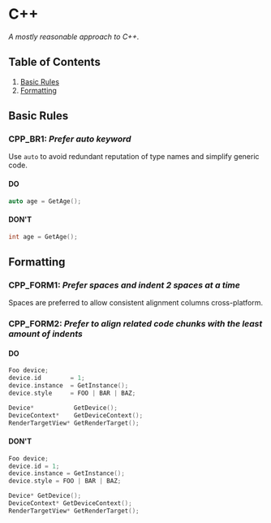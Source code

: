 # C++

_A mostly reasonable approach to C++._

## Table of Contents

1. [Basic Rules](#basic-rules)
1. [Formatting](#formatting)

## Basic Rules

### CPP_BR1: _Prefer auto keyword_

Use `auto` to avoid redundant reputation of type names and simplify generic code.

#### DO

```cpp
auto age = GetAge();
```

#### DON'T

```cpp
int age = GetAge();
```

## Formatting

### CPP_FORM1: _Prefer spaces and indent 2 spaces at a time_

Spaces are preferred to allow consistent alignment columns cross-platform.

### CPP_FORM2: _Prefer to align related code chunks with the least amount of indents_

#### DO

```cpp
Foo device;
device.id        = 1;
device.instance  = GetInstance();
device.style     = FOO | BAR | BAZ;
```

```cpp
Device*           GetDevice();
DeviceContext*    GetDeviceContext();
RenderTargetView* GetRenderTarget();
```

#### DON'T

```cpp
Foo device;
device.id = 1;
device.instance = GetInstance();
device.style = FOO | BAR | BAZ;
```

```cpp
Device* GetDevice();
DeviceContext* GetDeviceContext();
RenderTargetView* GetRenderTarget();
```
